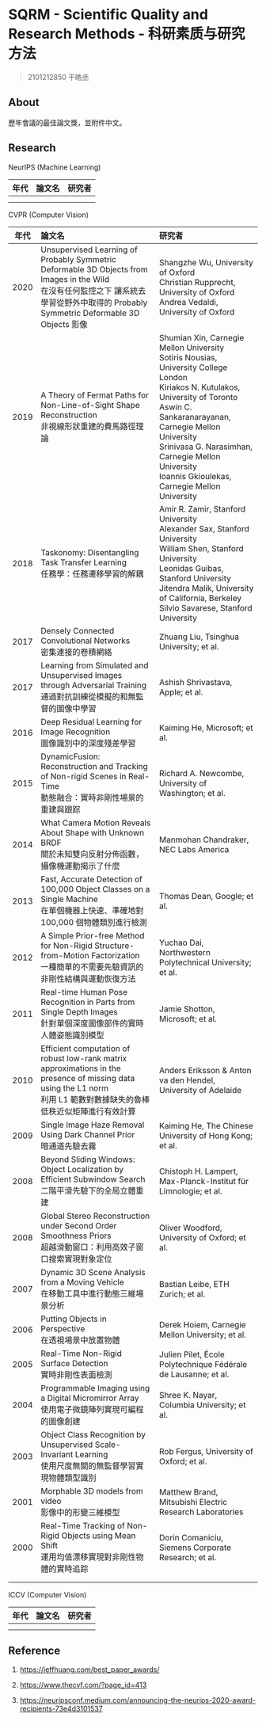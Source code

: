 # SQRM - Scientific Quality and Research Methods - 科研素质与研究方法

> 2101212850 干皓丞

## About

歷年會議的最佳論文獎，並附件中文。

## Research

NeurIPS (Machine Learning)

| 年代 | 論文名 | 研究者 | 
| :----: | :----: | :----: | 
|  |  |  |
|  |  |  |

CVPR (Computer Vision)

| 年代 | 論文名 | 研究者 | 
| :----: | :---- | :---- | 
| 2020 | Unsupervised Learning of Probably Symmetric Deformable 3D Objects from Images in the Wild<br />在沒有任何監控之下 讓系統去學習從野外中取得的 Probably Symmetric Deformable 3D Objects 影像 | Shangzhe Wu, University of Oxford<br />Christian Rupprecht, University of Oxford<br />Andrea Vedaldi, University of Oxford |
| 2019 | A Theory of Fermat Paths for Non-Line-of-Sight Shape Reconstruction<br />非視線形狀重建的費馬路徑理論 | Shumian Xin, Carnegie Mellon University<br />Sotiris Nousias, University College London<br />Kiriakos N. Kutulakos, University of Toronto<br />Aswin C. Sankaranarayanan, Carnegie Mellon University<br />Srinivasa G. Narasimhan, Carnegie Mellon University<br />Ioannis Gkioulekas, Carnegie Mellon University |
| 2018 | Taskonomy: Disentangling Task Transfer Learning<br />任務學：任務遷移學習的解耦 | Amir R. Zamir, Stanford University<br />Alexander Sax, Stanford University<br />William Shen, Stanford University<br />Leonidas Guibas, Stanford University<br />Jitendra Malik, University of California, Berkeley<br />Silvio Savarese, Stanford University |
| 2017 | Densely Connected Convolutional Networks<br />密集連接的卷積網絡 | Zhuang Liu, Tsinghua University; et al. |
| 2017 | Learning from Simulated and Unsupervised Images through Adversarial Training<br />通過對抗訓練從模擬的和無監督的圖像中學習 | Ashish Shrivastava, Apple; et al. |
| 2016 | Deep Residual Learning for Image Recognition<br />圖像識別中的深度殘差學習 | Kaiming He, Microsoft; et al. |
| 2015 | DynamicFusion: Reconstruction and Tracking of Non-rigid Scenes in Real-Time<br />動態融合：實時非剛性場景的重建與跟踪 | Richard A. Newcombe, University of Washington; et al. |
| 2014 | What Camera Motion Reveals About Shape with Unknown BRDF<br />關於未知雙向反射分佈函數，攝像機運動揭示了什麼 | Manmohan Chandraker, NEC Labs America |
| 2013 | Fast, Accurate Detection of 100,000 Object Classes on a Single Machine<br />在單個機器上快速、準確地對 100,000 個物體類別進行檢測 | Thomas Dean, Google; et al. |
| 2012 | A Simple Prior-free Method for Non-Rigid Structure-from-Motion Factorization<br />一種簡單的不需要先驗資訊的非剛性結構與運動恢復方法 | Yuchao Dai, Northwestern Polytechnical University; et al. |
| 2011 | Real-time Human Pose Recognition in Parts from Single Depth Images<br />針對單個深度圖像部件的實時人體姿態識別模型 | Jamie Shotton, Microsoft; et al. |
| 2010 | Efficient computation of robust low-rank matrix approximations in the presence of missing data using the L1 norm<br />利用 L1 範數對數據缺失的魯棒低秩近似矩陣進行有效計算 | Anders Eriksson & Anton va den Hendel, University of Adelaide |
| 2009 | Single Image Haze Removal Using Dark Channel Prior<br />暗通道先驗去霧 | Kaiming He, The Chinese University of Hong Kong; et al. |
| 2008 | Beyond Sliding Windows: Object Localization by Efficient Subwindow Search<br />二階平滑先驗下的全局立體重建  | Chistoph H. Lampert, Max-Planck-Institut für Limnologie; et al. |
| 2008 | Global Stereo Reconstruction under Second Order Smoothness Priors<br />超越滑動窗口：利用高效子窗口搜索實現對象定位 | Oliver Woodford, University of Oxford; et al. |
| 2007 | Dynamic 3D Scene Analysis from a Moving Vehicle<br />在移動工具中進行動態三維場景分析 | Bastian Leibe, ETH Zurich; et al. |
| 2006 | Putting Objects in Perspective <br />在透視場景中放置物體 | Derek Hoiem, Carnegie Mellon University; et al. |
| 2005 | Real-Time Non-Rigid Surface Detection<br />實時非剛性表面檢測 | Julien Pilet, École Polytechnique Fédérale de Lausanne; et al. |
| 2004 | Programmable Imaging using a Digital Micromirror Array<br />使用電子微鏡陣列實現可編程的圖像創建 | Shree K. Nayar, Columbia University; et al. |
| 2003 | Object Class Recognition by Unsupervised Scale-Invariant Learning<br />使用尺度無關的無監督學習實現物體類型識別 | Rob Fergus, University of Oxford; et al. |
| 2001 | Morphable 3D models from video<br />影像中的形變三維模型 | Matthew Brand, Mitsubishi Electric Research Laboratories |
| 2000 | Real-Time Tracking of Non-Rigid Objects using Mean Shift<br />運用均值漂移實現對非剛性物體的實時追踪 | Dorin Comaniciu, Siemens Corporate Research; et al. |
|  |  |  |
|  |  |  |




	
ICCV (Computer Vision)

| 年代 | 論文名 | 研究者 | 
| :----: | :----: | :----: | 
|  |  |  |
|  |  |  |


## Reference

1. https://jeffhuang.com/best_paper_awards/

2. https://www.thecvf.com/?page_id=413

3. https://neuripsconf.medium.com/announcing-the-neurips-2020-award-recipients-73e4d3101537

